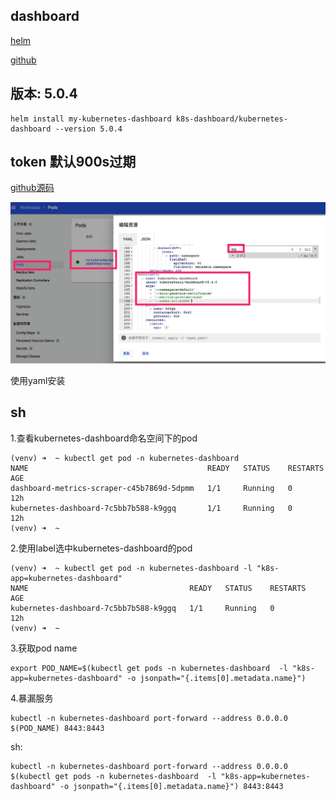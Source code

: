 ## dashboard

[helm](https://artifacthub.io/packages/helm/k8s-dashboard/kubernetes-dashboard	)

[github](https://github.com/kubernetes/dashboard)


## 版本: 5.0.4
```
helm install my-kubernetes-dashboard k8s-dashboard/kubernetes-dashboard --version 5.0.4
```


## token 默认900s过期

[github源码](https://github.com/kubernetes/dashboard/blob/master/src/app/backend/auth/api/types.go#L29)

![更新失败](../../../docs/img/pod-dashboard-ttl.jpg)


使用yaml安装



## sh

1.查看kubernetes-dashboard命名空间下的pod
```
(venv) ➜  ~ kubectl get pod -n kubernetes-dashboard
NAME                                        READY   STATUS    RESTARTS   AGE
dashboard-metrics-scraper-c45b7869d-5dpmm   1/1     Running   0          12h
kubernetes-dashboard-7c5bb7b588-k9ggq       1/1     Running   0          12h
(venv) ➜  ~
```

2.使用label选中kubernetes-dashboard的pod
```
(venv) ➜  ~ kubectl get pod -n kubernetes-dashboard -l "k8s-app=kubernetes-dashboard"
NAME                                    READY   STATUS    RESTARTS   AGE
kubernetes-dashboard-7c5bb7b588-k9ggq   1/1     Running   0          12h
(venv) ➜  ~
```


3.获取pod name

```
export POD_NAME=$(kubectl get pods -n kubernetes-dashboard  -l "k8s-app=kubernetes-dashboard" -o jsonpath="{.items[0].metadata.name}")
```

4.暴漏服务
```
kubectl -n kubernetes-dashboard port-forward --address 0.0.0.0 $(POD_NAME) 8443:8443
```


sh:
```
kubectl -n kubernetes-dashboard port-forward --address 0.0.0.0 $(kubectl get pods -n kubernetes-dashboard  -l "k8s-app=kubernetes-dashboard" -o jsonpath="{.items[0].metadata.name}") 8443:8443
```


